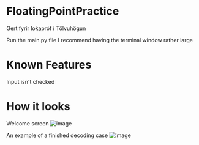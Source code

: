 # FloatingPointPractice
Gert fyrir lokapróf í Tölvuhögun

Run the main.py file
I recommend having the terminal window rather large

# Known Features

Input isn't checked

# How it looks

Welcome screen
![image](https://user-images.githubusercontent.com/25183805/141301681-c5e9a5fb-47b9-464e-bb68-217c3c3c478d.png)

An example of a finished decoding case
![image](https://user-images.githubusercontent.com/25183805/141301978-3ab550dc-028b-42a1-bcfe-0c4961028d48.png)
